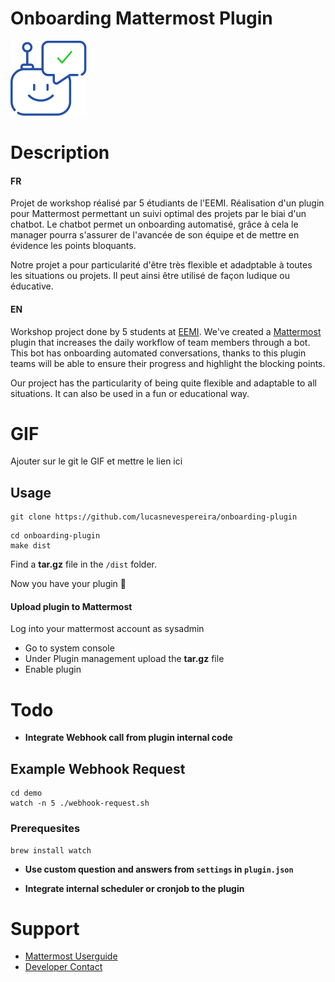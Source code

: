 # Onboarding Mattermost Plugin

![Logo](assets/logo.png)

# Description

#### FR

Projet de workshop réalisé par 5 étudiants de l'EEMI. Réalisation d'un plugin pour Mattermost permettant un suivi optimal des projets par le biai d'un chatbot. Le chatbot permet un onboarding automatisé, grâce à cela le manager pourra s'assurer de l'avancée de son équipe et de mettre en évidence les points bloquants.

Notre projet a pour particularité d'être très flexible et adadptable à toutes les situations ou projets. Il peut ainsi être utilisé de façon ludique ou éducative.

#### EN

Workshop project done by 5 students at [EEMI](https://eemi.com). We've created a [Mattermost](https://mattermost.com/) plugin that increases the daily workflow of team members through a bot. This bot has onboarding automated conversations, thanks to this plugin teams will be able to ensure their progress and highlight the blocking points.

Our project has the particularity of being quite flexible and adaptable to all situations. It can also be used in a fun or educational way.

# GIF

Ajouter sur le git le GIF et mettre le lien ici

## Usage

```
git clone https://github.com/lucasnevespereira/onboarding-plugin
```

```
cd onboarding-plugin
make dist
```

Find a <b>tar.gz</b> file in the `/dist` folder.

Now you have your plugin 🙂

#### Upload plugin to Mattermost

Log into your mattermost account as sysadmin

-   Go to system console
-   Under Plugin management upload the <b>tar.gz</b> file
-   Enable plugin

# Todo

-   <b>Integrate Webhook call from plugin internal code </b>

## Example Webhook Request

```
cd demo
watch -n 5 ./webhook-request.sh
```

### Prerequesites

```
brew install watch
```

-   <b>Use custom question and answers from `settings` in `plugin.json`</b>

-   <b>Integrate internal scheduler or cronjob to the plugin</b>

# Support

-   [Mattermost Userguide](https://docs.mattermost.com/guides/user.html)
-   [Developer Contact](mailto:lucas.nevespereira@eemi.com)
